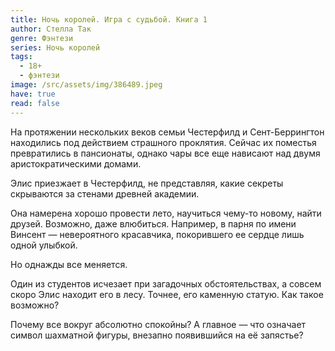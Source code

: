 ```yaml
---
title: Ночь королей. Игра с судьбой. Книга 1
author: Стелла Так
genre: Фэнтези
series: Ночь королей
tags:
  - 18+
  - фэнтези
image: /src/assets/img/386489.jpeg
have: true
read: false
---
```

На протяжении нескольких веков семьи Честерфилд и Сент-Беррингтон находились под действием страшного проклятия. Сейчас их поместья превратились в пансионаты, однако чары все еще нависают над двумя аристократическими домами.

Элис приезжает в Честерфилд, не представляя, какие секреты скрываются за стенами древней академии.

Она намерена хорошо провести лето, научиться чему-то новому, найти друзей. Возможно, даже влюбиться. Например, в парня по имени Винсент — невероятного красавчика, покорившего ее сердце лишь одной улыбкой.

Но однажды все меняется.

Один из студентов исчезает при загадочных обстоятельствах, а совсем скоро Элис находит его в лесу. Точнее, его каменную статую. Как такое возможно?

Почему все вокруг абсолютно спокойны? А главное — что означает символ шахматной фигуры, внезапно появившийся нa её запястье?
